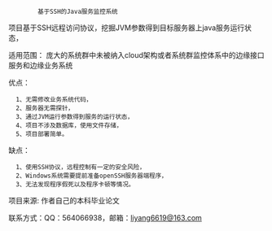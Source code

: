             基于SSH的Java服务监控系统

项目基于SSH远程访问协议，挖掘JVM参数得到目标服务器上java服务运行状态，

适用范围：
      庞大的系统群中未被纳入cloud架构或者系统群监控体系中的边缘接口服务和边缘业务系统

优点：

      1、无需修改业务系统代码，
      2、服务器无需探针，
      3、通过JVM运行参数得到服务的运行状态，
      4、项目不涉及数据库，使用文件存储，
      5、项目部署简单。

缺点：

      1、使用SSH协议，远程控制有一定的安全风险，
      2、Windows系统需要提前准备openSSH服务器端程序，
      3、无法发现程序假死以及程序卡顿等情况。

项目来源: 作者自己的本科毕业论文

联系方式：QQ：564066938，邮箱：liyang6619@163.com


